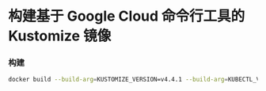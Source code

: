 # 构建基于 Google Cloud 命令行工具的 Kustomize 镜像

### 构建

```bash
docker build --build-arg=KUSTOMIZE_VERSION=v4.4.1 --build-arg=KUBECTL_VERSION=v1.22.0 --tag cr.oook.com.tw/tools/kustomize:v4.4.1-gcloud .
```